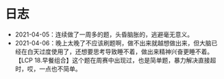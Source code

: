 # 日志

- 2021-04-05：连续做了一周多的题，头昏脑胀的，逃避毫无意义。
- 2021-04-06：晚上太晚了不应该刷题啊，做不出来就越想做出来，但大脑已经在白天过度使用了，还想要思考导致睡不着，做出来精神兴奋更睡不着。【LCP 18.早餐组合】这个题在周赛中出现过，也是简单题，暴力解决直接超时，哎，一点也不简单。